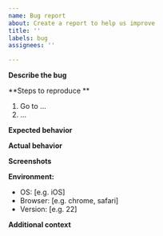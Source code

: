 ```yaml
---
name: Bug report
about: Create a report to help us improve
title: ''
labels: bug
assignees: ''

---
```


<!-- You can leave in comments like this - they won't show up in the issue -->

**Describe the bug**
<!-- A clear and concise description of what the bug is. -->

**Steps to reproduce **
1. Go to ...
2. ...

**Expected behavior**
<!-- A clear and concise description of what you expected to happen. -->

**Actual behavior**
<!-- A clear and concise description of what actually happened. -->


**Screenshots**
<!-- If applicable, we'd love screenshots to help explain your problem. -->

**Environment:**
<!-- If the issue is happening on multiple devices, you can leave blank
Otherwise if you can please include -->
 - OS: [e.g. iOS]
 - Browser: [e.g. chrome, safari]
 - Version: [e.g. 22]

**Additional context**
<!-- Any other context about the problem here -->
